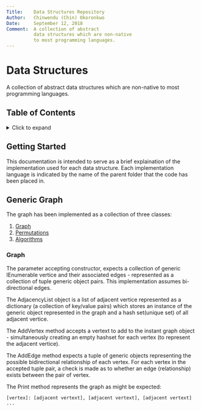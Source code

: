 ```yaml
---
Title:    Data Structures Repository
Author:   Chinwendu (Chin) Okoronkwo  
Date:     September 12, 2018  
Comment:  A collection of abstract  
          data structures which are non-native  
          to most programming languages.
---
```

# Data Structures
A collection of abstract data structures which are non-native to most programming languages.

## Table of Contents
<details>
<summary>Click to expand</summary>

[Getting Started](#getting-started)
[Generic Graph](#generic-graph)
</details>

## Getting Started
This documentation is intended to serve as a brief explaination of the implementation used for each data structure.  Each implementation language is indicated by the name of the parent folder that the code has been placed in.

## Generic Graph
The graph has been implemented as a collection of three classes:
1. [Graph](#graph)
2. [Permutations](#permutations)
3. [Algorithms](#algorithmsa)


### Graph
The parameter accepting constructor, expects a collection of generic IEnumerable vertice and their associated edges - represented as a collection of tuple generic object pairs.  This implementation assumes bi-directional edges.

The AdjacencyList object is a list of adjacent vertice represented as a dictionary (a collection of key/value pairs) which stores an instance of the generic object represented in the graph and a hash set(unique set) of all adjacent vertice.

The AddVertex method accepts a vertext to add to the instant graph object - simultaneously creating an empty hashset for each vertex (to represent the adjacent vertice).

The AddEdge method expects a tuple of generic objects representing the possible bidirectional relationship of each vertex.  For each vertex in the accepted tuple pair, a check is made as to whether an edge (relationship) exists between the pair of vertex.

The Print method represents the graph as might be expected:

```
[vertex]: [adjacent vertext], [adjacent vertext], [adjacent vertext] ...
```